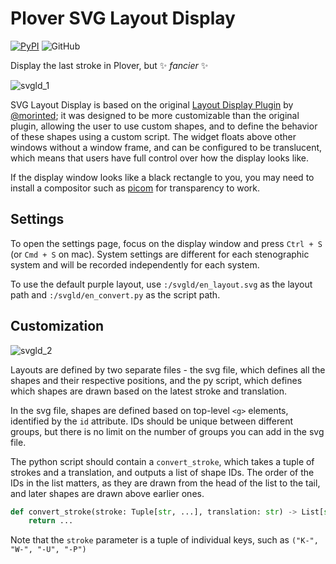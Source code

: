 # Plover SVG Layout Display

[![PyPI](https://img.shields.io/pypi/v/plover-svg-layout-display)](https://pypi.org/project/plover-svg-layout-display/)
![GitHub](https://img.shields.io/github/license/Kaoffie/plover_svg_layout_display)

Display the last stroke in Plover, but ✨ *fancier* ✨

![svgld_1](https://user-images.githubusercontent.com/30435273/178503439-d0a2e839-0586-4c92-98bf-ba6df1727a25.png)

SVG Layout Display is based on the original [Layout Display Plugin](https://github.com/morinted/plover_layout_display) by [@morinted](https://github.com/morinted); it was designed to be more customizable than the original plugin, allowing the user to use custom shapes, and to define the behavior of these shapes using a custom script. The widget floats above other windows without a window frame, and can be configured to be translucent, which means that users have full control over how the display looks like.

If the display window looks like a black rectangle to you, you may need to install a compositor such as [picom](https://github.com/yshui/picom) for transparency to work.

## Settings

To open the settings page, focus on the display window and press `Ctrl + S` (or `Cmd + S` on mac). System settings are different for each stenographic system and will be recorded independently for each system.

To use the default purple layout, use `:/svgld/en_layout.svg` as the layout path and `:/svgld/en_convert.py` as the script path.

## Customization

![svgld_2](https://user-images.githubusercontent.com/30435273/178503535-26bcdb13-d74b-40cf-ab64-e6c0c8e6d4dc.png)

Layouts are defined by two separate files - the svg file, which defines all the shapes and their respective positions, and the py script, which defines which shapes are drawn based on the latest stroke and translation. 

In the svg file, shapes are defined based on top-level `<g>` elements, identified by the `id` attribute. IDs should be unique between different groups, but there is no limit on the number of groups you can add in the svg file.

The python script should contain a `convert_stroke`, which takes a tuple of strokes and a translation, and outputs a list of shape IDs. The order of the IDs in the list matters, as they are drawn from the head of the list to the tail, and later shapes are drawn above earlier ones.

```py
def convert_stroke(stroke: Tuple[str, ...], translation: str) -> List[str]:
    return ...
```

Note that the `stroke` parameter is a tuple of individual keys, such as `("K-", "W-", "-U", "-P")`